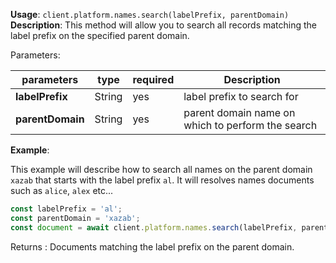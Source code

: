 **Usage**: `client.platform.names.search(labelPrefix, parentDomain)`    
**Description**: This method will allow you to search all records matching the label prefix on the specified parent domain. 

Parameters: 

| parameters                | type      | required       | Description                                                                   |  
|---------------------------|-----------|----------------| ----------------------------------------------------------------------------- |
| **labelPrefix**           | String    | yes            | label prefix to search for                                                    |
| **parentDomain**          | String    | yes            | parent domain name on which to perform the search                             |

**Example**: 

This example will describe how to search all names on the parent domain `xazab` that starts with the label prefix `al`. 
It will resolves names documents such as `alice`, `alex` etc...   

```js
const labelPrefix = 'al';
const parentDomain = 'xazab';
const document = await client.platform.names.search(labelPrefix, parentDomain);
```

Returns : Documents matching the label prefix on the parent domain.
